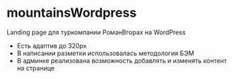 # mountainsWordpress
Landing page для туркомпании РоманВгорах на WordPress
- Есть адаптив до 320px
- В написании разметки использовалась методология БЭМ
- В админке реализована возможность добавлять и изменять контент на странице
